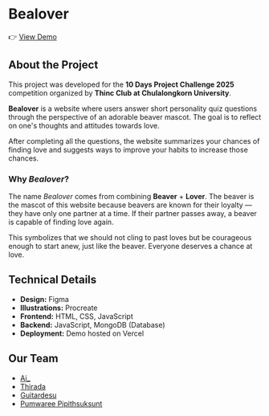 # Bealover
👉 [View Demo](https://bea-lover.vercel.app/)

## About the Project

This project was developed for the **10 Days Project Challenge 2025** competition organized by **Thinc Club at Chulalongkorn University**.

**Bealover** is a website where users answer short personality quiz questions through the perspective of an adorable beaver mascot. The goal is to reflect on one's thoughts and attitudes towards love.

After completing all the questions, the website summarizes your chances of finding love and suggests ways to improve your habits to increase those chances.

### Why *Bealover*?

The name *Bealover* comes from combining **Beaver** + **Lover**. The beaver is the mascot of this website because beavers are known for their loyalty — they have only one partner at a time. If their partner passes away, a beaver is capable of finding love again.

This symbolizes that we should not cling to past loves but be courageous enough to start anew, just like the beaver. Everyone deserves a chance at love.



## Technical Details

- **Design:** Figma  
- **Illustrations:** Procreate  
- **Frontend:** HTML, CSS, JavaScript  
- **Backend:** JavaScript, MongoDB (Database)  
- **Deployment:** Demo hosted on Vercel  

## Our Team

- [Ai_](https://github.com/AiSiriRak)
- [Thirada](https://github.com/pim3567)
- [Guitardesu](https://github.com/gloryguitar)
- [Pumwaree Pipithsuksunt](https://github.com/PaMEllAaaa)
